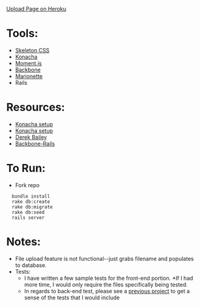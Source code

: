 [Upload Page on Heroku](https://upload-page.herokuapp.com/)

# Tools:
* [Skeleton CSS](http://getskeleton.com/)
* [Konacha](https://github.com/jfirebaugh/konacha)
* [Moment.js](https://github.com/derekprior/momentjs-rails)
* [Backbone](http://backbonejs.org/)
* [Marionette](http://marionettejs.com/)
* Rails

# Resources:
* [Konacha setup](http://blog.contactually.com/2015/02/javascript-tdd-rails-4-konacha-3/)
* [Konacha setup](https://github.com/contactually/rails-4-konacha-todot)
* [Derek Bailey](https://lostechies.com/derickbailey/)
* [Backbone-Rails](http://www.backbonerails.com/)

# To Run:
* Fork repo
```
  bundle install
  rake db:create
  rake db:migrate
  rake db:seed
  rails server
```

# Notes:
* File upload feature is not functional--just grabs filename and populates to database.
* Tests:
  * I have written a few sample tests for the front-end portion.
  *If I had more time, I would only require the files specifically being tested.
  * In regards to back-end test, please see a [previous project](https://github.com/rochej/ModResume/tree/master/spec) to get a sense of the tests that I would include